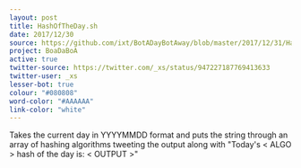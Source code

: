 ```yaml
---
layout: post
title: HashOfTheDay.sh
date: 2017/12/30
source: https://github.com/ixt/BotADayBotAway/blob/master/2017/12/31/HashOfTheDay.sh
project: BoaDaBoA
active: true
twitter-source: https://twitter.com/_xs/status/947227187769413633
twitter-user: _xs
lesser-bot: true
colour: "#080808"
word-color: "#AAAAAA"
link-color: "white"
---
```

 

Takes the current day in YYYYMMDD format and puts the string through an array
of hashing algorithms tweeting the output along with "Today's < ALGO > hash of
the day is: < OUTPUT >"

